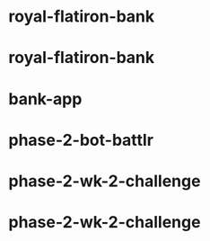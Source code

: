 # royal-flatiron-bank
# royal-flatiron-bank
# bank-app
# phase-2-bot-battlr
# phase-2-wk-2-challenge
# phase-2-wk-2-challenge
